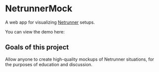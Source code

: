 # NetrunnerMock
A web app for visualizing [Netrunner](http://www.fantasyflightgames.com/edge_minisite.asp?eidm=207) setups.

You can view the demo here: [](http://charlietran.github.io/netrunnermock)

## Goals of this project

Allow anyone to create high-quality mockups of Netrunner situations, for the purposes of education and discussion.
